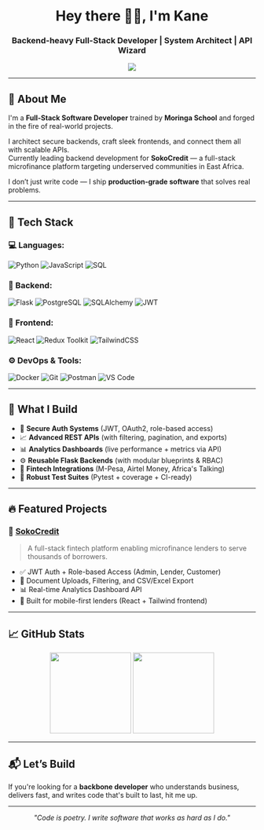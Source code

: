 <h1 align="center">Hey there 👋🏾, I'm Kane</h1>
<h3 align="center">Backend-heavy Full-Stack Developer | System Architect | API Wizard</h3>

<p align="center">
  <img src="https://readme-typing-svg.demolab.com/?lines=Full+Stack+Engineer+%F0%9F%92%BB;Backend+Specialist+%F0%9F%94%A5;Flask+%7C+PostgreSQL+%7C+React+Pro;Delivering+Real-World+Fintech+Solutions&center=true&width=500&height=45" />
</p>

---

## 🚀 About Me

I'm a **Full-Stack Software Developer** trained by **Moringa School** and forged in the fire of real-world projects.

I architect secure backends, craft sleek frontends, and connect them all with scalable APIs.  
Currently leading backend development for **SokoCredit** — a full-stack microfinance platform targeting underserved communities in East Africa.

I don’t just write code — I ship **production-grade software** that solves real problems.

---

## 🧠 Tech Stack

### 💻 Languages:
![Python](https://img.shields.io/badge/-Python-3776AB?style=for-the-badge&logo=python&logoColor=white)
![JavaScript](https://img.shields.io/badge/-JavaScript-F7DF1E?style=for-the-badge&logo=javascript&logoColor=black)
![SQL](https://img.shields.io/badge/-SQL-4479A1?style=for-the-badge&logo=postgresql&logoColor=white)

### 🧰 Backend:
![Flask](https://img.shields.io/badge/-Flask-000?style=for-the-badge&logo=flask)
![PostgreSQL](https://img.shields.io/badge/-PostgreSQL-336791?style=for-the-badge&logo=postgresql&logoColor=white)
![SQLAlchemy](https://img.shields.io/badge/-SQLAlchemy-dc2a2a?style=for-the-badge&logo=python)
![JWT](https://img.shields.io/badge/-JWT-black?style=for-the-badge&logo=jsonwebtokens)

### 🎨 Frontend:
![React](https://img.shields.io/badge/-React-20232A?style=for-the-badge&logo=react&logoColor=61DAFB)
![Redux Toolkit](https://img.shields.io/badge/-Redux%20Toolkit-764ABC?style=for-the-badge&logo=redux&logoColor=white)
![TailwindCSS](https://img.shields.io/badge/-Tailwind-06B6D4?style=for-the-badge&logo=tailwindcss&logoColor=white)

### ⚙️ DevOps & Tools:
![Docker](https://img.shields.io/badge/-Docker-2496ED?style=for-the-badge&logo=docker&logoColor=white)
![Git](https://img.shields.io/badge/-Git-F05032?style=for-the-badge&logo=git&logoColor=white)
![Postman](https://img.shields.io/badge/-Postman-FF6C37?style=for-the-badge&logo=postman&logoColor=white)
![VS Code](https://img.shields.io/badge/-VSCode-007ACC?style=for-the-badge&logo=visualstudiocode&logoColor=white)

---

## 🧩 What I Build

- 🔐 **Secure Auth Systems** (JWT, OAuth2, role-based access)
- 📈 **Advanced REST APIs** (with filtering, pagination, and exports)
- 📊 **Analytics Dashboards** (live performance + metrics via API)
- ⚙️ **Reusable Flask Backends** (with modular blueprints & RBAC)
- 💸 **Fintech Integrations** (M-Pesa, Airtel Money, Africa's Talking)
- 🧪 **Robust Test Suites** (Pytest + coverage + CI-ready)

---

## 🔥 Featured Projects

### 🚀 [SokoCredit](https://github.com/Kane7th/SokoCredit)  
> A full-stack fintech platform enabling microfinance lenders to serve thousands of borrowers.

- ✅ JWT Auth + Role-based Access (Admin, Lender, Customer)
- 📄 Document Uploads, Filtering, and CSV/Excel Export
- 📊 Real-time Analytics Dashboard API
- 📱 Built for mobile-first lenders (React + Tailwind frontend)

---

## 📈 GitHub Stats

<p align="center">
  <img src="https://github-readme-stats.vercel.app/api?username=Kane7th&show_icons=true&theme=tokyonight&hide=stars&count_private=true" height="165" />
  <img src="https://github-readme-streak-stats.herokuapp.com/?user=Kane7th&theme=tokyonight" height="165" />
</p>

---

## 📬 Let’s Build

If you're looking for a **backbone developer** who understands business, delivers fast, and writes code that's built to last, hit me up.

<!-- Optionally add social/contact links here -->

---

<!-- badges or quotes for spice -->
<p align="center"><i>"Code is poetry. I write software that works as hard as I do."</i></p>
